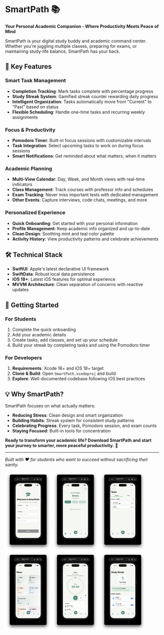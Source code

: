 # SmartPath 📚

**Your Personal Academic Companion - Where Productivity Meets Peace of Mind**

SmartPath is your digital study buddy and academic command center. Whether you're juggling multiple classes, preparing for exams, or maintaining study-life balance, SmartPath has your back.

## 🌟 Key Features

### **Smart Task Management**
- **Completion Tracking**: Mark tasks complete with percentage progress
- **Study Streak System**: Gamified streak counter rewarding daily progress
- **Intelligent Organization**: Tasks automatically move from "Current" to "Past" based on status
- **Flexible Scheduling**: Handle one-time tasks and recurring weekly assignments

### **Focus & Productivity**
- **Pomodoro Timer**: Built-in focus sessions with customizable intervals
- **Task Integration**: Select upcoming tasks to work on during focus sessions
- **Smart Notifications**: Get reminded about what matters, when it matters

### **Academic Planning**
- **Multi-View Calendar**: Day, Week, and Month views with real-time indicators
- **Class Management**: Track courses with professor info and schedules
- **Exam Tracking**: Never miss important tests with dedicated management
- **Other Events**: Capture interviews, code chats, meetings, and more

### **Personalized Experience**
- **Quick Onboarding**: Get started with your personal information
- **Profile Management**: Keep academic info organized and up-to-date
- **Clean Design**: Soothing mint and teal color palette
- **Activity History**: View productivity patterns and celebrate achievements

## 🛠 Technical Stack

- **SwiftUI**: Apple's latest declarative UI framework
- **SwiftData**: Robust local data persistence
- **iOS 18+**: Latest iOS features for optimal experience
- **MVVM Architecture**: Clean separation of concerns with reactive updates

## 🚀 Getting Started

### **For Students**
1. Complete the quick onboarding
2. Add your academic details
3. Create tasks, add classes, and set up your schedule
4. Build your streak by completing tasks and using the Pomodoro timer

### **For Developers**
1. **Requirements**: Xcode 16+ and iOS 18+ target
2. **Clone & Build**: Open `SmartPath.xcodeproj` and build
3. **Explore**: Well-documented codebase following iOS best practices

## 💡 Why SmartPath?

SmartPath focuses on what actually matters:
- **Reducing Stress**: Clean design and smart organization
- **Building Habits**: Streak system for consistent study patterns
- **Celebrating Progress**: Every task, Pomodoro session, and exam counts
- **Staying Focused**: Built-in tools for concentration

**Ready to transform your academic life? Download SmartPath and start your journey to smarter, more peaceful productivity.** 🌟

---

*Built with ❤️ for students who want to succeed without sacrificing their sanity.*

<img src="pic1.png" alt="demo" width="30%">
<img src="pic2.png" alt="demo" width="30%">
<img src="pic4.png" alt="demo" width="30%">
<img src="pic5.png" alt="demo" width="30%">
<img src="pic6.png" alt="demo" width="30%">
<img src="pic8.png" alt="demo" width="30%">